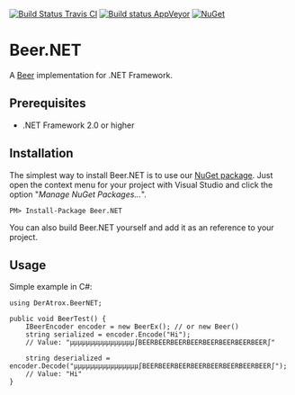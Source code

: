 [![Build Status Travis CI](https://travis-ci.org/DerAtrox/Beer.NET.svg?branch=master)](https://travis-ci.org/DerAtrox/Beer.NET)
[![Build status AppVeyor](https://ci.appveyor.com/api/projects/status/0h3qy885yd2dc9e0?svg=true)](https://ci.appveyor.com/project/DerAtrox/beer-net)
[![NuGet](https://img.shields.io/nuget/v/Beer.NET.svg)](https://www.nuget.org/packages/Beer.NET)

Beer.NET
========

A [Beer](https://github.com/rauhkrusche/Beer) implementation for .NET Framework.

## Prerequisites ##
- .NET Framework 2.0 or higher

## Installation ##
The simplest way to install Beer.NET is to use our [NuGet package](https://www.nuget.org/packages/Beer.NET). Just open the context menu for your project with Visual Studio and click the option "*Manage NuGet Packages...*".

```
PM> Install-Package Beer.NET
```

You can also build Beer.NET yourself and add it as an reference to your project.

## Usage ##
Simple example in C#:

```
using DerAtrox.BeerNET;

public void BeerTest() {
	IBeerEncoder encoder = new BeerEx(); // or new Beer()
	string serialized = encoder.Encode("Hi");
	// Value: "µµµµµµµµµµµµµµµµ∫BEERBEERBEERBEERBEERBEERBEERBEER∫"

	string deserialized = encoder.Decode("µµµµµµµµµµµµµµµµ∫BEERBEERBEERBEERBEERBEERBEERBEER∫");
	// Value: "Hi"
}
```
